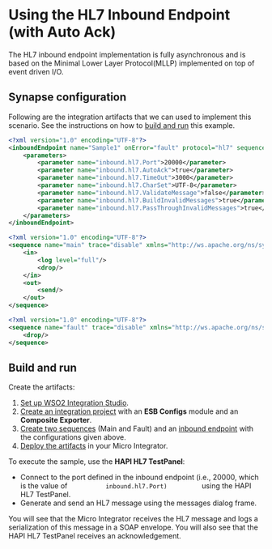 # Using the HL7 Inbound Endpoint (with Auto Ack)
The HL7 inbound endpoint implementation is fully asynchronous and is based on the Minimal Lower Layer Protocol(MLLP) implemented on top of event driven I/O.

## Synapse configuration

Following are the integration artifacts that we can used to implement this scenario. See the instructions on how to [build and run](#build-and-run) this example.

```xml tab='Inbound Endpoint'
<?xml version="1.0" encoding="UTF-8"?>
<inboundEndpoint name="Sample1" onError="fault" protocol="hl7" sequence="main" suspend="false" xmlns="http://ws.apache.org/ns/synapse">
    <parameters>
        <parameter name="inbound.hl7.Port">20000</parameter>
        <parameter name="inbound.hl7.AutoAck">true</parameter>
        <parameter name="inbound.hl7.TimeOut">3000</parameter>
        <parameter name="inbound.hl7.CharSet">UTF-8</parameter>
        <parameter name="inbound.hl7.ValidateMessage">false</parameter>
        <parameter name="inbound.hl7.BuildInvalidMessages">true</parameter>
        <parameter name="inbound.hl7.PassThroughInvalidMessages">true</parameter>
    </parameters>
</inboundEndpoint>
```

```xml tab='Main Sequence'
<?xml version="1.0" encoding="UTF-8"?>
<sequence name="main" trace="disable" xmlns="http://ws.apache.org/ns/synapse">
    <in>
        <log level="full"/>
        <drop/>
    </in>
    <out>
        <send/>
    </out>
</sequence>
```

```xml tab='Fault Sequence'
<?xml version="1.0" encoding="UTF-8"?>
<sequence name="fault" trace="disable" xmlns="http://ws.apache.org/ns/synapse">
    <drop/>
</sequence>
```

## Build and run

Create the artifacts:

1. [Set up WSO2 Integration Studio]({{base_path}}/develop/installing-wso2-integration-studio).
2. [Create an integration project]({{base_path}}/develop/create-integration-project) with an <b>ESB Configs</b> module and an <b>Composite Exporter</b>.
3. [Create two sequences]({{base_path}}/develop/creating-artifacts/creating-reusable-sequences) (Main and Fault) and an [inbound endpoint]({{base_path}}/develop/creating-artifacts/creating-an-inbound-endpoint) with the configurations given above.
4. [Deploy the artifacts]({{base_path}}/develop/deploy-artifacts) in your Micro Integrator.

To execute the sample, use the **HAPI HL7 TestPanel**:

-   Connect to the port defined in the inbound endpoint (i.e., 20000,
    which is the value of `           inbound.hl7.Port)          ` using
    the HAPI HL7 TestPanel.
-   Generate and send an HL7 message using the messages dialog frame.

You will see that the Micro Integrator receives the HL7 message and logs a
serialization of this message in a SOAP envelope. You will also see that
the HAPI HL7 TestPanel receives an acknowledgement.
